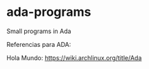 # ada-programs
Small programs in Ada

Referencias para ADA:

Hola Mundo:
https://wiki.archlinux.org/title/Ada
